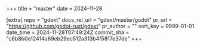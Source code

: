 +++
title = "master"
date = 2024-11-28

[extra]
repo = "gdext"
docs_rel_url = "gdext/master/godot"
pr_url = "https://github.com/godot-rust/gdext"
pr_author = ""
sort_key = 9999-01-01
date_time = 2024-11-28T07:49:24Z
commit_sha = "c6b8b0e12414a69eb29ec512a313b4f5817e37de"
+++



